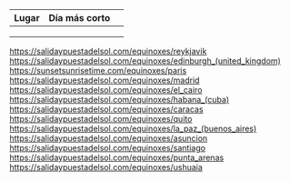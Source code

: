| Lugar | Día más corto |     |
| ----- | ------------- | --- |
|       |               |     |
|       |               |     |
|       |               |     |

https://salidaypuestadelsol.com/equinoxes/reykjavik
https://salidaypuestadelsol.com/equinoxes/edinburgh_(united_kingdom)
https://sunsetsunrisetime.com/equinoxes/paris
https://salidaypuestadelsol.com/equinoxes/madrid
https://salidaypuestadelsol.com/equinoxes/el_cairo
https://salidaypuestadelsol.com/equinoxes/habana_(cuba)
https://salidaypuestadelsol.com/equinoxes/caracas
https://salidaypuestadelsol.com/equinoxes/quito
https://salidaypuestadelsol.com/equinoxes/la_paz_(buenos_aires)
https://salidaypuestadelsol.com/equinoxes/asuncion
https://salidaypuestadelsol.com/equinoxes/santiago
https://salidaypuestadelsol.com/equinoxes/punta_arenas
https://salidaypuestadelsol.com/equinoxes/ushuaia